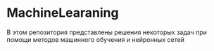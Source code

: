 # MachineLearaning
В этом репозитория представлены решения некоторых задач при помощи методов машинного обучения и нейронных сетей
